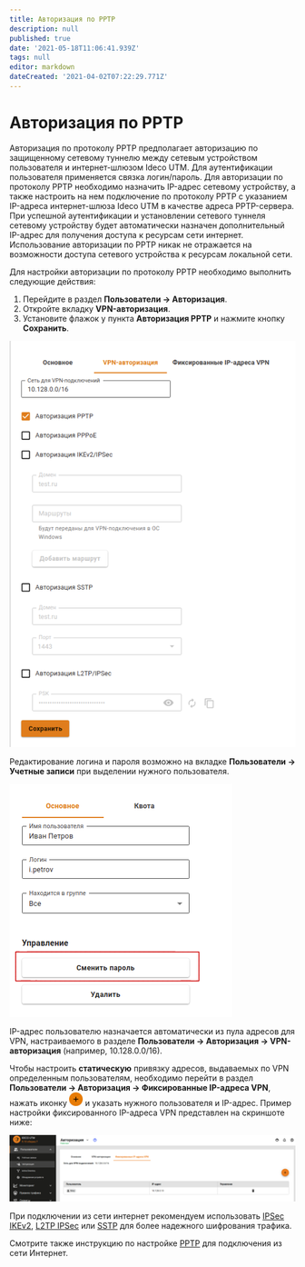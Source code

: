 ```yaml
---
title: Авторизация по PPTP
description: null
published: true
date: '2021-05-18T11:06:41.939Z'
tags: null
editor: markdown
dateCreated: '2021-04-02T07:22:29.771Z'
---
```


# Авторизация по PPTP

Авторизация по протоколу PPTP предполагает авторизацию по защищенному сетевому туннелю между сетевым устройством пользователя и интернет-шлюзом Ideco UTM. Для аутентификации пользователя применяется связка логин/пароль. Для авторизации по протоколу PPTP необходимо назначить IP-адрес сетевому устройству, а также настроить на нем подключение по протоколу PPTP с указанием IP-адреса интернет-шлюза Ideco UTM в качестве адреса PPTP-сервера. При успешной аутентификации и установлении сетевого туннеля сетевому устройству будет автоматически назначен дополнительный IP-адрес для получения доступа к ресурсам сети интернет. Использование авторизации по PPTP никак не отражается на возможности доступа сетевого устройства к ресурсам локальной сети.

Для настройки авторизации по протоколу PPTP необходимо выполнить следующие действия:

1. Перейдите в раздел **Пользователи -&gt; Авторизация**.
2. Откройте вкладку **VPN-авторизация**.
3. Установите флажок у пункта **Авторизация PPTP** и нажмите кнопку **Сохранить**.

![](../../../.gitbook/assets/pptp.png)

Редактирование логина и пароля возможно на вкладке **Пользователи -&gt; Учетные записи** при выделении нужного пользователя.

![](../../../.gitbook/assets/change_pass.png)

IP-адрес пользователю назначается автоматически из пула адресов для VPN, настраиваемого в разделе **Пользователи -&gt; Авторизация -&gt; VPN-авторизация** \(например, 10.128.0.0/16\).

Чтобы настроить **статическую** привязку адресов, выдаваемых по VPN определенным пользователям, необходимо перейти в раздел **Пользователи -&gt; Авторизация -&gt; Фиксированные IP-адреса VPN**, нажать иконку ![ok\_with\_icon.png](../../../.gitbook/assets/ok_with_icon%20%283%29%20%283%29%20%283%29%20%286%29%20%286%29%20%285%29%20%284%29.png) и указать нужного пользователя и IP-адрес. Пример настройки фиксированного IP-адреса VPN представлен на скриншоте ниже:

![](../../../.gitbook/assets/fixip.png)

При подключении из сети интернет рекомендуем использовать [IPSec IKEv2](../../services/vpn-tunnel-protocols/client-to-site/ipsec-ikev2.md), [L2TP IPSec](../../services/vpn-tunnel-protocols/client-to-site/l2tp-ipsec.md) или [SSTP](../../services/vpn-tunnel-protocols/client-to-site/sstp.md) для более надежного шифрования трафика.

Смотрите также инструкцию по настройке [PPTP](../../services/vpn-tunnel-protocols/client-to-site/pptp.md) для подключения из сети Интернет.

